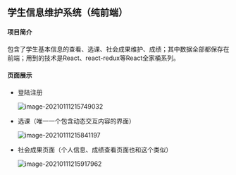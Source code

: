 ## 学生信息维护系统（纯前端）

#### 项目简介

包含了学生基本信息的查看、选课、社会成果维护、成绩；其中数据全部都保存在前端；用到的技术是React、react-redux等React全家桶系列。

#### 页面展示

- 登陆注册

  ![image-20210111215749032](https://cdn.jsdelivr.net/gh/ccyccyccy222/img/img/20210111215749.png)

- 选课（唯一一个包含动态交互内容的界面）

  ![image-20210111215841197](https://cdn.jsdelivr.net/gh/ccyccyccy222/img/img/20210111215841.png)

- 社会成果页面（个人信息、成绩查看页面也和这个类似）

  ![image-20210111215917962](https://cdn.jsdelivr.net/gh/ccyccyccy222/img/img/20210111215918.png)
